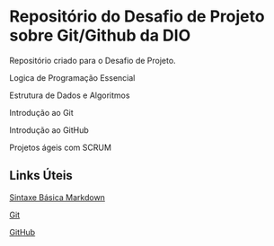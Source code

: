 # Repositório do Desafio de Projeto sobre Git/Github da DIO
Repositório criado para o Desafio de Projeto.

Logica de Programação Essencial

Estrutura de Dados e Algoritmos

Introdução ao Git

Introdução ao GitHub

Projetos ágeis com SCRUM





## Links Úteis
[Sintaxe Básica Markdown](https://www.markdownguide.org/basic-syntax/)

[Git](https://git-scm.com/)

[GitHub](https://github.com/)
